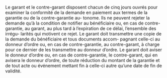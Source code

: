 Le garant et le contre-garant disposent chacun de cinq jours ouvrés pour examiner la
conformité de la demande en paiement aux termes de la garantie ou de la contre-garantie au-
tonome. Ils ne peuvent rejeter la demande qu’à la condition de notifier au bénéficiaire ou, en
cas de contre-garantie, au garant, au plus tard à l’expiration de ce délai, l’ensemble des irrégu-
larités qui motivent ce rejet.
Le garant doit transmettre une copie de la demande du bénéficiaire et tous
documents accom- pagnant celle-ci au donneur d’ordre ou, en cas de
contre-garantie, au contre-garant, à charge pour ce dernier de les transmettre
au donneur d’ordre.
Le garant doit aviser le donneur d’ordre ou, en cas de contre-garantie, le
contre-garant, qui en avisera le donneur d’ordre, de toute réduction du montant
de la garantie et de tout acte ou événement mettant fin à celle-ci autre qu’une
date de fin de validité.